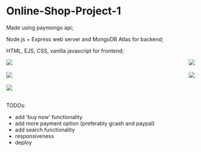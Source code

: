 # Online-Shop-Project-1


<p>Made using paymongo api;</p>
<p>Node.js + Express web server and MongoDB Atlas for backend;</p>
<p>HTML, EJS, CSS, vanilla javascript for frontend;</p>

<div>
   <img align="left" src="https://github.com/villanuevajamesfvillanueva/Online-Shop-Project-1/blob/main/public/images/for_readme/part1.gif?raw=true">
   <img align="right" src="https://github.com/villanuevajamesfvillanueva/Online-Shop-Project-1/blob/main/public/images/for_readme/part2.gif?raw=true">
   <br><br>
</div>

<div>
   <img align="left" src="https://github.com/villanuevajamesfvillanueva/Online-Shop-Project-1/blob/main/public/images/for_readme/part3.gif?raw=true">
   <img align="right" src="https://github.com/villanuevajamesfvillanueva/Online-Shop-Project-1/blob/main/public/images/for_readme/part4.gif?raw=true">
   <br><br>
</div>

<div>
   <img align="center" src="https://github.com/villanuevajamesfvillanueva/Online-Shop-Project-1/blob/main/public/images/for_readme/part5.gif?raw=true">
   <br><br>
</div>

TODOs:
<ul>
  <li>add 'buy now' functionality</li>
  <li>add more payment option (preferably gcash and paypal)</li>
  <li>add search functionality</li>
  <li>responsiveness</li>
  <li>deploy</li>
<ul>
